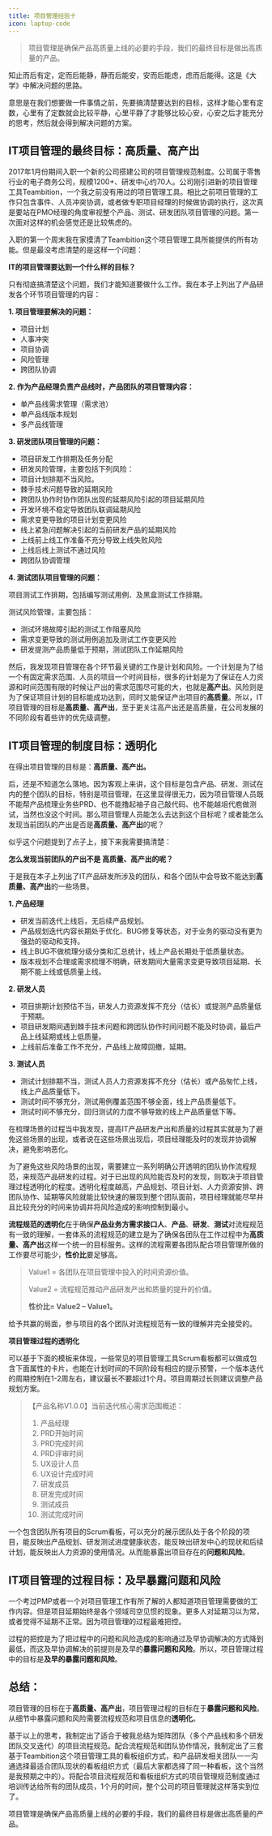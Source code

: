 ```yaml
---
title: 项目管理经验十
icon: laptop-code
---
```


> 项目管理是确保产品高质量上线的必要的手段，我们的最终目标是做出高质量的产品。

知止而后有定，定而后能静，静而后能安，安而后能虑，虑而后能得。这是《大学》中解决问题的思路。

意思是在我们想要做一件事情之前，先要搞清楚要达到的目标，这样才能心里有定数，心里有了定数就会比较平静，心里平静了才能够比较心安，心安之后才能充分的思考，然后就会得到解决问题的方案。

## IT项目管理的最终目标：高质量、高产出

2017年1月份期间入职一个新的公司搭建公司的项目管理规范制度。公司属于零售行业的电子商务公司，规模1200+、研发中心约70人。公司刚引进新的项目管理工具Teambition，一个我之前没有用过的项目管理工具。相比之前项目管理的工作只包含事件、人员冲突协调，或者做专职项目经理的时候做协调的执行，这次真是要站在PMO经理的角度审视整个产品、测试、研发团队项目管理的问题。第一次面对这样的机会感觉还是比较焦虑的。

入职的第一个周末我在家摸清了Teambition这个项目管理工具所能提供的所有功能。但是最没考虑清楚的是这样一个问题：

**IT的项目管理要达到一个什么样的目标？**

只有彻底搞清楚这个问题，我们才能知道要做什么工作。我在本子上列出了产品研发各个环节项目管理的内容：

**1. 项目管理要解决的问题：**

- 项目计划
- 人事冲突
- 项目协调
- 风险管理
- 跨团队协调

**2. 作为产品经理负责产品线时，产品团队的项目管理内容：**

- 单产品线需求管理（需求池）
- 单产品线版本规划
- 多产品线管理

**3. 研发团队项目管理的问题：**

- 项目研发工作排期及任务分配
- 研发风险管理，主要包括下列风险：
- 项目计划排期不当风险。
- 棘手技术问题导致的延期风险
- 跨团队协作时协作团队出现的延期风险引起的项目延期风险
- 开发环境不稳定导致团队联调延期风险
- 需求变更导致的项目计划变更风险
- 线上紧急问题解决引起的当前研发产品的延期风险
- 上线前上线工作准备不充分导致上线失败风险
- 上线后线上测试不通过风险
- 跨团队协调管理

**4. 测试团队项目管理的问题：**

项目测试工作排期，包括编写测试用例、及黑盒测试工作排期。

测试风险管理，主要包括：

- 测试环境故障引起的测试工作阻塞风险
- 需求变更导致的测试用例追加及测试工作变更风险
- 研发提测产品质量低于预期，测试团队工作延期风险

然后，我发现项目管理在各个环节最关键的工作是计划和风险。一个计划是为了给一个有固定需求范围、人员的项目一个时间目标，很多的计划是为了保证在人力资源和时间范围有限的时候让产出的需求范围尽可能的大，也就是**高产出**。风险则是为了保证项目计划的目标能成功达到，同时又能保证产出项目的**高质量**。所以，IT项目管理的目标是**高质量、高产出**，至于更关注高产出还是高质量，在公司发展的不同阶段有着些许的优先级调整。

## IT项目管理的制度目标：透明化

在得出项目管理的目标是：**高质量、高产出。**

后，还是不知道怎么落地。因为客观上来讲，这个目标是包含产品、研发、测试在内的整个团队的目标，特别是项目管理，在这里显得很无力，因为项目管理人员既不能帮产品梳理业务些PRD、也不能撸起袖子自己敲代码、也不能越俎代庖做测试，当然也没这个时间。那么项目管理人员能怎么去达到这个目标呢？或者能怎么发现当前团队的产出是否是**高质量、高产出**的呢？

似乎这个问题提到了点子上，接下来我需要搞清楚：

**怎么发现当前团队的产出不是 高质量、高产出的呢？**

于是我在本子上列出了IT产品研发所涉及的团队，和各个团队中会导致不能达到**高质量、高产出**的一些场景。

**1. 产品经理**

- 研发当前迭代上线后，无后续产品规划。
- 产品规划迭代内容长期处于优化、BUG修复等状态，对于业务的驱动没有更为强劲的驱动和支持。
- 线上BUG不做梳理分级分类和汇总统计，线上产品长期处于低质量状态。
- 版本规划不合理或需求梳理不明确，研发期间大量需求变更导致项目延期、长期不能上线或低质量上线。

**2. 研发人员**

- 项目排期计划预估不当，研发人力资源发挥不充分（估长）或提测产品质量低于预期。
- 项目研发期间遇到棘手技术问题和跨团队协作时间问题不能及时协调，最后产品上线延期或线上低质量。
- 上线前后准备工作不充分，产品线上故障回撤，延期。

**3. 测试人员**

- 测试计划排期不当，测试人员人力资源发挥不充分（估长）或产品匆忙上线，线上产品质量低下。
- 测试时间不够充分，测试用例覆盖范围不够全面，线上产品质量低下。
- 测试时间不够充分，回归测试的力度不够导致的线上产品质量低下等。

在梳理场景的过程当中我发现，提高IT产品研发产出和质量的过程其实就是为了避免这些场景的出现，或者说在这些场景出现后，项目经理能及时的发现并协调解决，避免影响恶化。

为了避免这些风险场景的出现，需要建立一系列明确公开透明的团队协作流程规范，来规范产品研发的过程。对于已出现的风险能否及时的发现，则取决于项目管理过程透明化的程度。透明化程度越高，产品规划、项目计划、人力资源安排、跨团队协作、延期等风险就能比较快速的展现到整个团队面前，项目经理就能尽早并且比较充分的时间来协调并将风险造成的影响控制到最小。

**流程规范的透明化**在于确保**产品业务方需求接口人**、**产品**、**研发**、**测试**对流程规范有一致的理解，一套体系的流程规范的建立是为了确保各团队在工作过程中为**高质量、高产出**这样一个统一的目标服务。这样的流程需要各团队配合项目管理所做的工作要尽可能少，**性价比**要足够高。

> Value1 = 各团队在项目管理中投入的时间资源价值。
>
> Value2 = 流程规范推动产品研发产出和质量的提升的价值。
>
> **性价比= Value2 – Value1。**

给予共赢的局面，参与项目的各个团队对流程规范有一致的理解并完全接受的。

**项目管理过程的透明化**

可以基于下面的模板来体现，一些常见的项目管理工具Scrum看板都可以做成包含下面属性的卡片，也能在计划时间的不同阶段有相应的提示预警，一个版本迭代的周期控制在1-2周左右，建议最长不要超过1个月。项目周期过长则建议调整产品规划方案。

> 【产品名称V1.0.0】当前迭代核心需求范围概述：
>
> 1. 产品经理
> 2. PRD开始时间
> 3. PRD完成时间
> 4. PRD评审时间
> 5. UX设计人员
> 6. UX设计完成时间
> 7. 研发成员
> 8. 研发完成时间
> 9. 测试成员
> 10. 测试完成时间

一个包含团队所有项目的Scrum看板，可以充分的展示团队处于各个阶段的项目，能反映出产品规划、研发测试进度健康状态，能反映出研发中心的现状和后续计划，能反映出人力资源的使用情况。从而能暴露出项目存在的**问题和风险**。

## IT项目管理的过程目标：及早暴露问题和风险

一个考过PMP或者一个对项目管理工作有所了解的人都知道项目管理需要做的工作内容。但是项目延期始终是各个领域司空见惯的现象。更多人对延期习以为常，或者觉得不延期不正常。因为项目管理的过程最难把控。

过程的把控是为了把过程中的问题和风险造成的影响通过及早协调解决的方式降到最低，而这及早协调解决的前提则是及早的**暴露问题和风险**。所以，项目管理过程中的目标是**及早的暴露问题和风险**。

## 总结：

项目管理的目标在于**高质量、高产出**，项目管理过程的目标在于**暴露问题和风险**。从细节中暴露问题和风险需要流程规范和项目信息的**透明化**。

基于以上的思考，我制定出了适合于被我总结为矩阵团队（多个产品线和多个研发团队交叉迭代）的项目流程规范。配合流程规范和团队协作情况，我制定出了三套基于Teambition这个项目管理工具的看板组织方式，和产品研发相关团队一一沟通选择最适合团队现状的看板组织方式（最后大家都选择了同一种看板，这个当然是我预期之中的）。将配合项目流程规范和看板组织方式的项目管理规范制度通过培训传达给所有的团队成员，1个月的时间，整个公司的项目管理就这样落实到位了。

项目管理是确保产品高质量上线的必要的手段，我们的最终目标是做出高质量的产品。